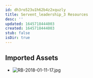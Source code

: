 ```yaml
---
id: dh3ro523u1h62b4z2xquzly
title: Servent_leadership_3 Resources
desc: ''
updated: 1645718444003
created: 1645718444003
stub: false
isDir: true
---
```

## Imported Assets
- ![RB-2018-01-11-17.jpg](/assets/rb-2018-01-11-17-vi286gzrmv8a.jpg)
